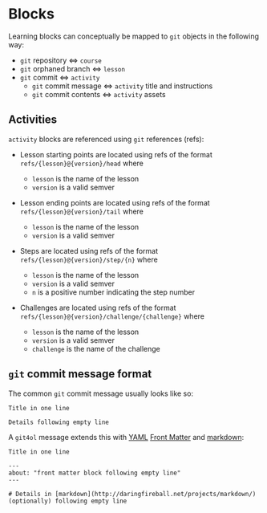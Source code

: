 # Blocks

Learning blocks can conceptually be mapped to `git` objects in the following way:

- `git` repository ⇔ `course`
- `git` orphaned branch ⇔ `lesson`
- `git` commit ⇔ `activity`
  - `git` commit message ⇔ `activity` title and instructions
  - `git` commit contents ⇔ `activity` assets

## Activities

`activity` blocks are referenced using `git` references (refs):

- Lesson starting points are located using refs of the format `refs/{lesson}@{version}/head` where
  - `lesson` is the name of the lesson
  - `version` is a valid semver

- Lesson ending points are located using refs of the format `refs/{lesson}@{version}/tail` where
  - `lesson` is the name of the lesson
  - `version` is a valid semver

- Steps are located using refs of the format `refs/{lesson}@{version}/step/{n}` where
  - `lesson` is the name of the lesson
  - `version` is a valid semver
  - `n` is a positive number indicating the step number

- Challenges are located using refs of the format `refs/{lesson}@{version}/challenge/{challenge}` where
  - `lesson` is the name of the lesson
  - `version` is a valid semver
  - `challenge` is the name of the challenge

## `git` commit message format

The common `git` commit message usually looks like so:

```
Title in one line

Details following empty line
```

A `git4ol` message extends this with [YAML](http://yaml.org/) [Front Matter](http://jekyllrb.com/docs/frontmatter/) and [markdown](http://daringfireball.net/projects/markdown/):

```
Title in one line

---
about: "front matter block following empty line"
---

# Details in [markdown](http://daringfireball.net/projects/markdown/) (optionally) following empty line
```
